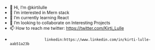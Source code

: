- 👋 Hi, I’m @kirtilulle
- 👀 I’m interested in Mern stack
- 🌱 I’m currently learning React
- 💞️ I’m looking to collaborate on Interesting Projects
- 📫 How to reach me twitter: https://twitter.com/Kirti_Lulle
-                     linkedin:https://www.linkedin.com/in/kirti-lulle-aab51a23b

<!---
kirtilulle/kirtilulle is a ✨ special ✨ repository because its `README.md` (this file) appears on your GitHub profile.
You can click the Preview link to take a look at your changes.
--->
